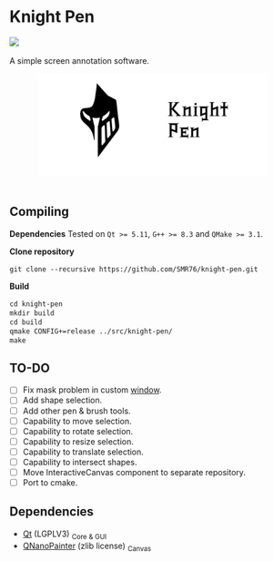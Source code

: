 # Knight Pen
<img src="https://img.shields.io/badge/version-0.1.1-37c248"><br>

A simple screen annotation software.

<div align="center">
    <img src="extera/logo/logo-name-knight-pen.webp" width="400px">
</div>
<br>

<!-- # Preview -->

## Compiling

**Dependencies**
Tested on `Qt >= 5.11`, `G++ >= 8.3` and `QMake >= 3.1`.

**Clone repository**

    git clone --recursive https://github.com/SMR76/knight-pen.git

**‌Build**

    cd knight-pen 
    mkdir build
    cd build 
    qmake CONFIG+=release ../src/knight-pen/
    make

## TO-DO
- [ ] Fix mask problem in custom <a href="./src/knight-pen/maskwindow.h">window</a>.
- [ ] Add shape selection.
- [ ] Add other pen & brush tools.
- [ ] Capability to move selection.
- [ ] Capability to rotate selection.
- [ ] Capability to resize selection.
- [ ] Capability to translate selection.
- [ ] Capability to intersect shapes.
- [ ] Move InteractiveCanvas component to separate repository.
- [ ] Port to cmake.

## Dependencies
- [Qt](https://www.qt.io/) (LGPLV3) <sub>Core & GUI</sub>
- [QNanoPainter](https://github.com/QUItCoding/qnanopainter) (zlib license) <sub>Canvas</sub>